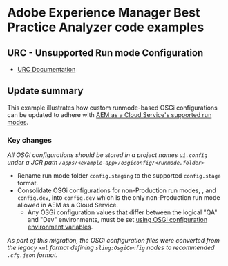 # Adobe Experience Manager Best Practice Analyzer code examples

## URC - Unsupported Run mode Configuration

* [URC Documentation](https://experienceleague.adobe.com/docs/experience-manager-pattern-detection/table-of-contents/urc.html)

## Update summary

This example illustrates how custom runmode-based OSGi configurations can be updated to adhere with [AEM as a Cloud Service's supported run modes](https://experienceleague.adobe.com/docs/experience-manager-cloud-service/release-notes/aem-cloud-changes.html#custom-runmodes).

### Key changes

_All OSGi configurations should be stored in a project names `ui.config` under a JCR path `/apps/<example-app>/osgiconfig/<runmode.folder>`_

* Rename run mode folder `config.staging` to the supported `config.stage` format. 
* Consolidate OSGi configurations for non-Production run modes,  , and `config.dev`, into `config.dev` which is the only non-Production run mode allowed in AEM as a Cloud Service.
    * Any OSGi configuration values that differ between the logical "QA" and "Dev" environments, must be set [using OSGi configuration environment variables](https://experienceleague.adobe.com/docs/experience-manager-cloud-service/implementing/deploying/configuring-osgi.html?lang=en#how-to-choose-the-appropriate-osgi-configuration-value-type).

_As part of this migration, the OSGi configuration files were converted from the legacy `xml` format defining `sling:OsgiConfig` nodes to recommended `.cfg.json` format._
